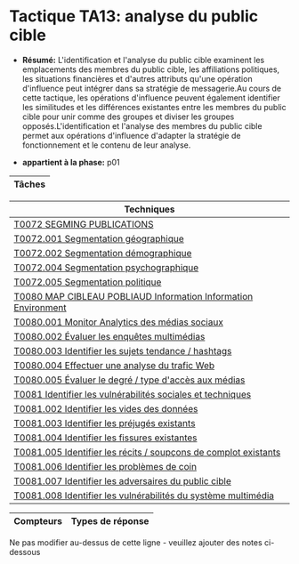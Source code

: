 # Tactique TA13: analyse du public cible

* **Résumé:** L'identification et l'analyse du public cible examinent les emplacements des membres du public cible, les affiliations politiques, les situations financières et d'autres attributs qu'une opération d'influence peut intégrer dans sa stratégie de messagerie.Au cours de cette tactique, les opérations d'influence peuvent également identifier les similitudes et les différences existantes entre les membres du public cible pour unir comme des groupes et diviser les groupes opposés.L'identification et l'analyse des membres du public cible permet aux opérations d'influence d'adapter la stratégie de fonctionnement et le contenu de leur analyse.

* **appartient à la phase:** p01



|Tâches |
|----- |



|Techniques |
|---------- |
|[T0072 SEGMING PUBLICATIONS](../../generated_pages/techniques/T0072.md) |
|[T0072.001 Segmentation géographique](../../generated_pages/techniques/T0072.001.md) |
|[T0072.002 Segmentation démographique](../../generated_pages/techniques/T0072.002.md) ||[T0072.003 Segmentation économique](../../generated_pages/techniques/T0072.003.md) |
|[T0072.004 Segmentation psychographique](../../generated_pages/techniques/T0072.004.md) |
|[T0072.005 Segmentation politique](../../generated_pages/techniques/T0072.005.md) |
|[T0080 MAP CIBLEAU POBLIAUD Information Information Environment](../../generated_pages/techniques/T0080.md) |
|[T0080.001 Monitor Analytics des médias sociaux](../../generated_pages/techniques/T0080.001.md) |
|[T0080.002 Évaluer les enquêtes multimédias](../../generated_pages/techniques/T0080.002.md) |
|[T0080.003 Identifier les sujets tendance / hashtags](../../generated_pages/techniques/T0080.003.md) |
|[T0080.004 Effectuer une analyse du trafic Web](../../generated_pages/techniques/T0080.004.md) |
|[T0080.005 Évaluer le degré / type d'accès aux médias](../../generated_pages/techniques/T0080.005.md) |
|[T0081 Identifier les vulnérabilités sociales et techniques](../../generated_pages/techniques/T0081.md) ||[T0081.001 Find Echo Chambers](../../generated_pages/techniques/T0081.001.md) |
|[T0081.002 Identifier les vides des données](../../generated_pages/techniques/T0081.002.md) |
|[T0081.003 Identifier les préjugés existants](../../generated_pages/techniques/T0081.003.md) |
|[T0081.004 Identifier les fissures existantes](../../generated_pages/techniques/T0081.004.md) |
|[T0081.005 Identifier les récits / soupçons de complot existants](../../generated_pages/techniques/T0081.005.md) |
|[T0081.006 Identifier les problèmes de coin](../../generated_pages/techniques/T0081.006.md) |
|[T0081.007 Identifier les adversaires du public cible](../../generated_pages/techniques/T0081.007.md) |
|[T0081.008 Identifier les vulnérabilités du système multimédia](../../generated_pages/techniques/T0081.008.md) |



|Compteurs |Types de réponse |
|-------- |-------------- |


Ne pas modifier au-dessus de cette ligne - veuillez ajouter des notes ci-dessous